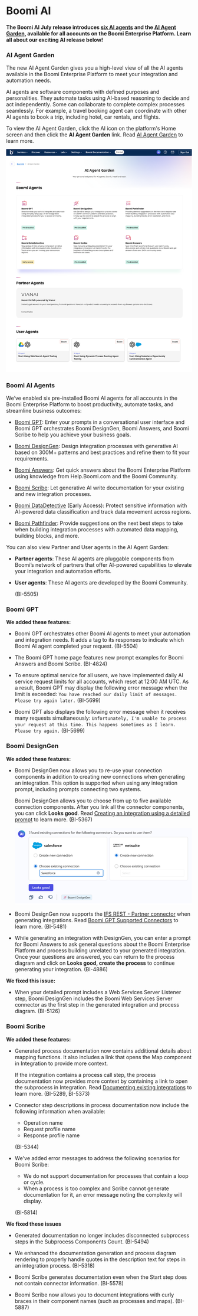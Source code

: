 #  Boomi AI

<head>
  <meta name="guidename" content="Release Notes"/>
  <meta name="context" content="GUID-55e46b02-4ecb-4fce-8710-3a4f1566138c"/>
</head>

**The Boomi AI July release introduces [six AI agents](Jul2024_Boomi_AI.md#boomi-ai-agents) and the [AI Agent Garden](Jul2024_Boomi_AI.md#ai-agent-garden), available for all accounts on the Boomi Enterprise Platform. Learn all about our exciting AI release below!**

### <a name="AI-agent-garden">AI Agent Garden</a>

The new AI Agent Garden gives you a high-level view of all the AI agents available in the Boomi Enterprise Platform to meet your integration and automation needs.

AI agents are software components with defined purposes and personalities. They automate tasks using AI-based reasoning to decide and act independently. Some can collaborate to complete complex processes seamlessly. For example, a travel booking agent can coordinate with other AI agents to book a trip, including hotel, car rentals, and flights.

To view the AI Agent Garden, click the AI icon on the platform's Home screen and then click the **AI Agent Garden** link. Read [AI Agent Garden](/docs/Atomsphere/Platform/atm-BoomiAI_Agent_Garden.md) to learn more.

![AI Agent Garden in Boomi Platform with Boomi, Partner, and User agents](ai-img-agent_garden.png)


### <a name="Boomi-ai-agents">Boomi AI Agents</a>

We’ve enabled six pre-installed Boomi AI agents for all accounts in the Boomi Enterprise Platform to boost productivity, automate tasks, and streamline business outcomes:

  - [Boomi GPT](/docs/Atomsphere/Platform/atm-BoomiAI_BoomiGPT.md): Enter your prompts in a conversational user interface and Boomi GPT orchestrates Boomi DesignGen, Boomi Answers, and Boomi Scribe to help you achieve your business goals.

  - [Boomi DesignGen](/docs/Atomsphere/Platform/atm-BoomiAI_Boomi_DesignGen.md): Design integration processes with generative AI based on 300M+ patterns and best practices and refine them to fit your requirements.

  - [Boomi Answers](/docs/Atomsphere/Platform/atm-BoomiAI_Boomi_Answers.md): Get quick answers about the Boomi Enterprise Platform using knowledge from Help.Boomi.com and the Boomi Community.

  - [Boomi Scribe](/docs/Atomsphere/Platform/atm-BoomiAI_Boomi_Scribe.md): Let generative AI write documentation for your existing and new integration processes.

  - [Boomi DataDetective](/docs/Atomsphere/Platform/atm-BoomiAI_PII_Insights.md) (Early Access): Protect sensitive information with AI-powered data classification and track data movement across regions.

  - [Boomi Pathfinder](/docs/Atomsphere/Platform/atm-BoomiAI_Boomi_Pathfinder.md): Provide suggestions on the next best steps to take when building integration processes with automated data mapping, building blocks, and more.

  You can also view Partner and User agents in the AI Agent Garden:

  - **Partner agents**: These AI agents are pluggable components from Boomi’s network of partners that offer AI-powered capabilities to elevate your integration and automation efforts.

  - **User agents**: These AI agents are developed by the Boomi Community.

    (BI-5505)

### Boomi GPT

**We added these features:** 

- Boomi GPT orchestrates other Boomi AI agents to meet your automation and integration needs. It adds a tag to its responses to indicate which Boomi AI agent completed your request. (BI-5504)

- The Boomi GPT home page features new prompt examples for Boomi Answers and Boomi Scribe. (BI-4824)

- To ensure optimal service for all users, we have implemented daily AI service request limits for all accounts, which reset at 12:00 AM UTC. As a result, Boomi GPT may display the following error message when the limit is exceeded:
`You have reached our daily limit of messages. Please try again later.` (BI-5699)

- Boomi GPT also displays the following error message when it receives many requests simultaneously:
`Unfortunately, I'm unable to process your request at this time. This happens sometimes as I learn. Please try again.` (BI-5699)


### Boomi DesignGen

**We added these features:**

- Boomi DesignGen now allows you to re-use your connection components in addition to creating new connections when generating an integration. This option is supported when using any integration prompt, including prompts connecting two systems. 

  Boomi DesignGen allows you to choose from up to five available connection components. After you link all the connector components, you can click **Looks good**. Read [Creating an integration using a detailed prompt](/docs/Atomsphere/Platform/atm-BoomiAI_Create_Integration_using_a_Detailed_Prompt.md) to learn more. (BI-5367)

  ![Reusing connections with DesignGen](ai-img-reuse_components.png)

- Boomi DesignGen now supports the [IFS REST - Partner connector](/docs/Atomsphere/Integration/Connectors/int-IFS_REST_Connector_e7e1c825-992f-42f8-a41d-f29f8b4992ea.md) when generating integrations. Read [Boomi GPT Supported Connectors](/docs/Atomsphere/Platform/atm-BoomiAI_Connectors_9f8a52e4-5ef2-49ec-bb15-bba51d58fb59.md) to learn more. (BI-5481)

- While generating an integration with DesignGen, you can enter a prompt for Boomi Answers to ask general questions about the Boomi Enterprise Platform and process building unrelated to your generated integration. Once your questions are answered, you can return to the process diagram and click on **Looks good, create the process** to continue generating your integration. (BI-4886)

**We fixed this issue:**

- When your detailed prompt includes a Web Services Server Listener step, Boomi DesignGen includes the Boomi Web Services Server connector as the first step in the generated integration and process diagram. (BI-5126)

### Boomi Scribe

**We added these features:**

- Generated process documentation now contains additional details about mapping functions. It also includes a link that opens the Map component in Integration to provide more context.

  If the integration contains a process call step, the process documentation now provides more context by containing a link to open the subprocess in Integration. Read [Documenting existing integrations](/docs/Atomsphere/Platform/atm-BoomiAI_Create_Documentation_for_Existing_Process.md) to learn more. (BI-5289, BI-5373)

- Connector step descriptions in process documentation now include the following information when available:

  - Operation name
  - Request profile name
  - Response profile name

  (BI-5344)

- We've added error messages to address the following scenarios for Boomi Scribe:
  - We do not support documentation for processes that contain a loop or cycle.
  - When a process is too complex and Scribe cannot generate documentation for it, an error message noting the complexity will display.

  (BI-5814)

**We fixed these issues**

- Generated documentation no longer includes disconnected subprocess steps in the Subprocess Components Count. (BI-5494)

- We enhanced the documentation generation and process diagram rendering to properly handle quotes in the description text for steps in an integration process. (BI-5318)

- Boomi Scribe generates documentation even when the Start step does not contain connector information. (BI-5578)

- Boomi Scribe now allows you to document integrations with curly braces in their component names (such as processes and maps). (BI-5887)

<!-- ### Boomi Answers

**We fixed this issue:**

- We improved the relevancy of community article links provided by Boomi Answers based on your queries. (BI-5375) -->

